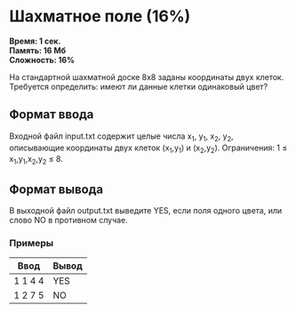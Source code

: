 <h1 class="title">Шахматное поле (16%)</h1>
<p><b>Время: 1 сек.<br>Память: 16 Мб<br>Сложность: 16%</b></p>
<p>На стандартной шахматной доске 8х8 заданы координаты двух клеток. Требуется определить: имеют ли данные клетки одинаковый цвет?</p>
<h2>Формат ввода</h2>
<p>Входной файл input.txt содержит целые числа x<sub>1</sub>, y<sub>1</sub>, x<sub>2</sub>, y<sub>2</sub>, описывающие координаты двух клеток (x<sub>1</sub>,y<sub>1</sub>) и (x<sub>2</sub>,y<sub>2</sub>). Ограничения: 1 ≤ x<sub>1</sub>,y<sub>1</sub>,x<sub>2</sub>,y<sub>2</sub> ≤ 8.</p>
<h2>Формат вывода</h2>
<p>В выходной файл output.txt выведите YES, если поля одного цвета, или слово NO в противном случае.</p>
<h3>Примеры</h3>
<table class="sample-tests">
<thead>
    <tr>
        <th>Ввод</th>
        <th>Вывод</th>
    </tr>
</thead>
<tbody>
        <tr>
            <td>1 1 4 4</td>
            <td>YES</td>
        </tr>
        <tr>
            <td>1 2 7 5</td>
            <td>NO</td>
        </tr>
    </tbody>
</table>

